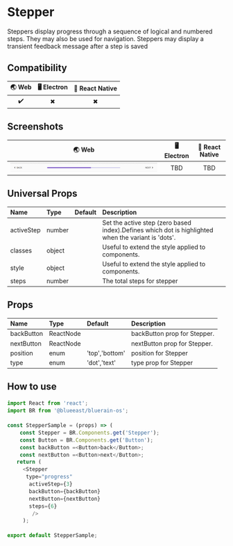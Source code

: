 # Stepper

Steppers display progress through a sequence of logical and numbered steps. They may also be used for navigation. Steppers may display a transient feedback message after a step is saved

## Compatibility

| 🌏 Web | 🖥 Electron | 📱 React Native |
| :----: | :---------: | :-------------: |
| ✔️      | ✖            | ✖              |

## Screenshots

| 🌏 Web | 🖥 Electron | 📱 React Native |
| :---: | :--------: | :------------: |
| ![web image](./screenshots/Stepper.png) |    TBD   | TBD |

## Universal Props

| Name | Type | Default | Description |
|:-----|:-----|:--------|:------------|
| activeStep |number|  | Set the active step (zero based index).Defines which dot is highlighted when the variant is 'dots'. |
| classes | object | | Useful to extend the style applied to components. |
| style| object | |Useful to extend the style applied to components. |
| steps | number | | The total steps for stepper |

## Props

| Name | Type | Default | Description |
|:-----|:-----|:--------|:------------|
| backButton | ReactNode| | backButton prop for Stepper. |
| nextButton  |ReactNode| | nextButton prop for Stepper. |
| position | enum | 'top','bottom'| position for Stepper|
| type | enum | 'dot','text'| type prop for Stepper|

## How to use

```JavaScript
import React from 'react';
import BR from '@blueeast/bluerain-os';

const StepperSample = (props) => (
    const Stepper = BR.Components.get('Stepper');
    const Button = BR.Components.get('Button');
    const backButton =<Button>back</Button>;
    const nextButton =<Button>next</Button>;
   return (
     <Stepper
      type="progress"
       activeStep={3}
       backButton={backButton}
       nextButton={nextButton}
       steps={6}  
        />
     );

export default StepperSample;
```